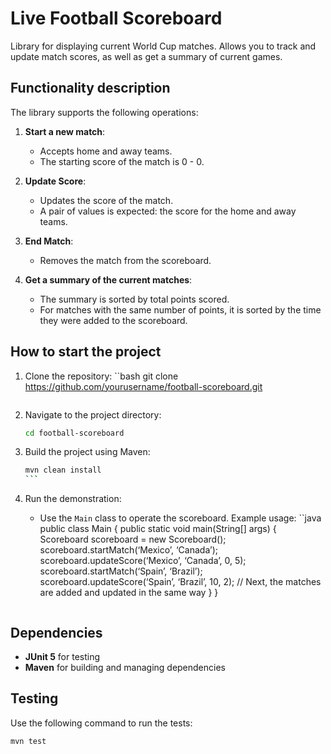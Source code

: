 # Live Football Scoreboard

Library for displaying current World Cup matches. Allows you to track and update match scores, as well as get a summary of current games.

## Functionality description

The library supports the following operations:

1. **Start a new match**:
    - Accepts home and away teams.
    - The starting score of the match is 0 - 0.

2. **Update Score**:
    - Updates the score of the match.
    - A pair of values is expected: the score for the home and away teams.

3. **End Match**:
    - Removes the match from the scoreboard.

4. **Get a summary of the current matches**:
    - The summary is sorted by total points scored.
    - For matches with the same number of points, it is sorted by the time they were added to the scoreboard.

## How to start the project

1. Clone the repository:
   ``bash
   git clone https://github.com/yourusername/football-scoreboard.git
    ```

2. Navigate to the project directory:
    ```bash
    cd football-scoreboard
    ```

3. Build the project using Maven:
    ````bash
    mvn clean install
    ```

4. Run the demonstration:
    - Use the `Main` class to operate the scoreboard. Example usage:
      ``java
      public class Main {
      public static void main(String[] args) {
      Scoreboard scoreboard = new Scoreboard();
      scoreboard.startMatch(‘Mexico’, ‘Canada’);
      scoreboard.updateScore(‘Mexico’, ‘Canada’, 0, 5);
      scoreboard.startMatch(‘Spain’, ‘Brazil’);
      scoreboard.updateScore(‘Spain’, ‘Brazil’, 10, 2);
      // Next, the matches are added and updated in the same way
      }
      }
    ```

## Dependencies

- **JUnit 5** for testing
- **Maven** for building and managing dependencies

## Testing

Use the following command to run the tests:
```bash
mvn test